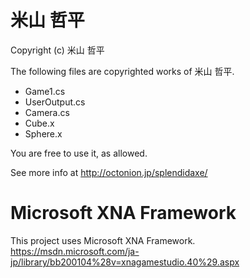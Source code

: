 # 米山 哲平
Copyright (c) 米山 哲平

The following files are copyrighted works of 米山 哲平.

* Game1.cs
* UserOutput.cs
* Camera.cs
* Cube.x
* Sphere.x

You are free to use it, as allowed.

See more info at
http://octonion.jp/splendidaxe/

# Microsoft XNA Framework
This project uses Microsoft XNA Framework.
https://msdn.microsoft.com/ja-jp/library/bb200104%28v=xnagamestudio.40%29.aspx

